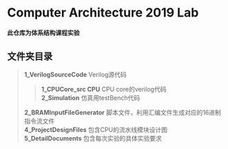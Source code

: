 Computer Architecture 2019 Lab
=====================
**此仓库为体系结构课程实验**  

## 文件夹目录
>**1_VerilogSourceCode** Verilog源代码  
>>**1_CPUCore_src CPU** CPU core的verilog代码  
>>**2_Simulation** 仿真用testBench代码  
>
>**2_BRAMInputFileGenerator** 脚本文件，利用汇编文件生成对应的16进制指令流文件  
>**4_ProjectDesignFiles** 包含CPU的流水线模块设计图  
>**5_DetailDocuments** 包含每次实验的具体实验要求  
